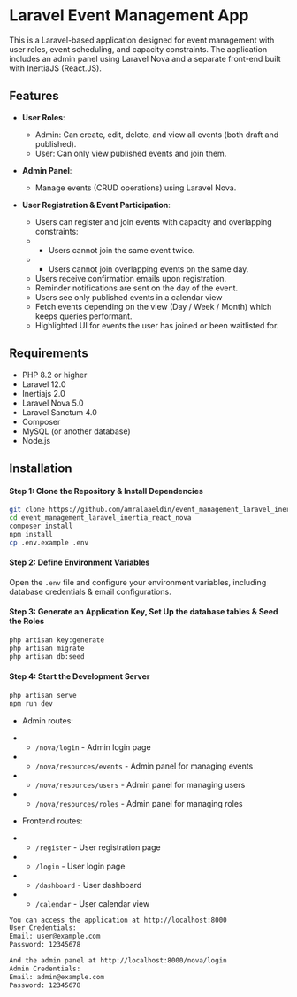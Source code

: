 # Laravel Event Management App

This is a Laravel-based application designed for event management with user roles, event scheduling, and capacity constraints. The application includes an admin panel using Laravel Nova and a separate front-end built with InertiaJS (React.JS).

## Features

-   **User Roles**:
    -   Admin: Can create, edit, delete, and view all events (both draft and published).
    -   User: Can only view published events and join them.
-   **Admin Panel**:
    -   Manage events (CRUD operations) using Laravel Nova.
-   **User Registration & Event Participation**:

    -   Users can register and join events with capacity and overlapping constraints:
    -   -   Users cannot join the same event twice.
    -   -   Users cannot join overlapping events on the same day.
    -   Users receive confirmation emails upon registration.
    -   Reminder notifications are sent on the day of the event.
    -   Users see only published events in a calendar view
    -   Fetch events depending on the view (Day / Week / Month) which keeps queries performant.
    -   Highlighted UI for events the user has joined or been waitlisted for.

## Requirements

-   PHP 8.2 or higher
-   Laravel 12.0
-   Inertiajs 2.0
-   Laravel Nova 5.0
-   Laravel Sanctum 4.0
-   Composer
-   MySQL (or another database)
-   Node.js

## Installation

#### Step 1: Clone the Repository & Install Dependencies

```bash
git clone https://github.com/amralaaeldin/event_management_laravel_inertia_react_nova
cd event_management_laravel_inertia_react_nova
composer install
npm install
cp .env.example .env
```

#### Step 2: Define Environment Variables

Open the `.env` file and configure your environment variables, including database credentials & email configurations.

#### Step 3: Generate an Application Key, Set Up the database tables & Seed the Roles

```bash
php artisan key:generate
php artisan migrate
php artisan db:seed
```

#### Step 4: Start the Development Server

```bash
php artisan serve
npm run dev
```

-   Admin routes:

-   -   `/nova/login` - Admin login page
-   -   `/nova/resources/events` - Admin panel for managing events
-   -   `/nova/resources/users` - Admin panel for managing users
-   -   `/nova/resources/roles` - Admin panel for managing roles

-   Frontend routes:

-   -   `/register` - User registration page
-   -   `/login` - User login page
-   -   `/dashboard` - User dashboard
-   -   `/calendar` - User calendar view

```bash
You can access the application at http://localhost:8000
User Credentials:
Email: user@example.com
Password: 12345678

And the admin panel at http://localhost:8000/nova/login
Admin Credentials:
Email: admin@example.com
Password: 12345678
```
